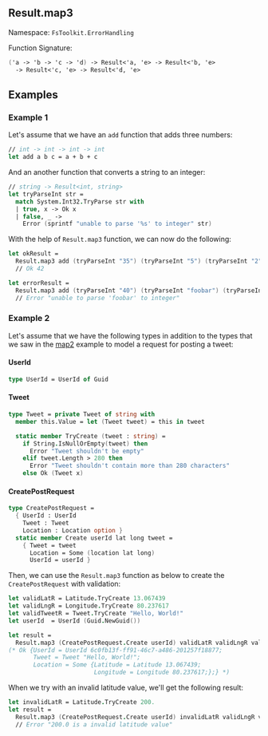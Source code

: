 ## Result.map3

Namespace: `FsToolkit.ErrorHandling`

Function Signature:

```fsharp
('a -> 'b -> 'c -> 'd) -> Result<'a, 'e> -> Result<'b, 'e>
  -> Result<'c, 'e> -> Result<'d, 'e>
```

## Examples

### Example 1

Let's assume that we have an `add` function that adds three numbers:

```fsharp
// int -> int -> int -> int
let add a b c = a + b + c
```

And an another function that converts a string to an integer:

```fsharp
// string -> Result<int, string>
let tryParseInt str =
  match System.Int32.TryParse str with
  | true, x -> Ok x
  | false, _ ->
    Error (sprintf "unable to parse '%s' to integer" str)
```

With the help of `Result.map3` function, we can now do the following:

```fsharp
let okResult =
  Result.map3 add (tryParseInt "35") (tryParseInt "5") (tryParseInt "2")
  // Ok 42

let errorResult =
  Result.map3 add (tryParseInt "40") (tryParseInt "foobar") (tryParseInt "2")
  // Error "unable to parse 'foobar' to integer"
```

### Example 2

Let's assume that we have the following types in addition to the types that we saw in the [map2](../result/map2.md#a-example-2) example to model a request for posting a tweet:

#### UserId

```fsharp
type UserId = UserId of Guid
```

#### Tweet

```fsharp
type Tweet = private Tweet of string with
  member this.Value = let (Tweet tweet) = this in tweet

  static member TryCreate (tweet : string) =
    if String.IsNullOrEmpty(tweet) then
      Error "Tweet shouldn't be empty"
    elif tweet.Length > 280 then
      Error "Tweet shouldn't contain more than 280 characters"
    else Ok (Tweet x)
```

#### CreatePostRequest

```fsharp
type CreatePostRequest =
  { UserId : UserId
    Tweet : Tweet
    Location : Location option }
  static member Create userId lat long tweet =
    { Tweet = tweet
      Location = Some (location lat long)
      UserId = userId }
```

Then, we can use the `Result.map3` function as below to create the `CreatePostRequest` with validation:

```fsharp
let validLatR = Latitude.TryCreate 13.067439
let validLngR = Longitude.TryCreate 80.237617
let validTweetR = Tweet.TryCreate "Hello, World!"
let userId  = UserId (Guid.NewGuid())

let result =
  Result.map3 (CreatePostRequest.Create userId) validLatR validLngR validTweetR
(* Ok {UserId = UserId 6c0fb13f-ff91-46c7-a486-201257f18877;
       Tweet = Tweet "Hello, World!";
       Location = Some {Latitude = Latitude 13.067439;
                        Longitude = Longitude 80.237617;};} *)
```

When we try with an invalid latitude value, we'll get the following result:

```fsharp
let invalidLatR = Latitude.TryCreate 200.
let result =
  Result.map3 (CreatePostRequest.Create userId) invalidLatR validLngR validTweetR
  // Error "200.0 is a invalid latitude value"
```
